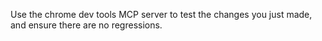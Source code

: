 Use the chrome dev tools MCP server to test the changes you just made, and ensure there are no regressions.
